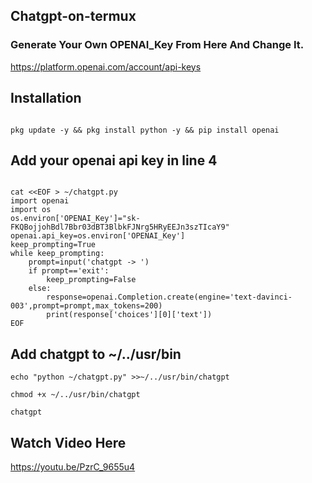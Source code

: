 ## Chatgpt-on-termux

### Generate Your Own OPENAI_Key From Here And Change It.

https://platform.openai.com/account/api-keys

## Installation

```

pkg update -y && pkg install python -y && pip install openai

```

## Add your openai api key in line 4
 
```

cat <<EOF > ~/chatgpt.py
import openai
import os
os.environ['OPENAI_Key']="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"
openai.api_key=os.environ['OPENAI_Key']
keep_prompting=True
while keep_prompting:
    prompt=input('chatgpt -> ')
    if prompt=='exit':
        keep_prompting=False
    else:
        response=openai.Completion.create(engine='text-davinci-003',prompt=prompt,max_tokens=200)
        print(response['choices'][0]['text'])
EOF

```

## Add chatgpt to ~/../usr/bin

```
echo "python ~/chatgpt.py" >>~/../usr/bin/chatgpt
 
chmod +x ~/../usr/bin/chatgpt
 
chatgpt

```

## Watch Video Here

https://youtu.be/PzrC_9655u4
